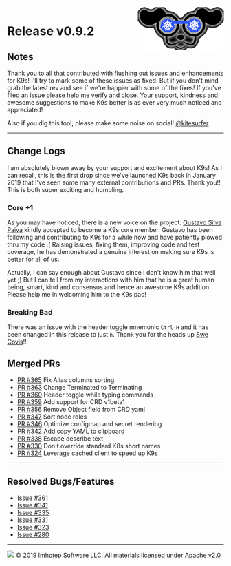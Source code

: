<img src="https://raw.githubusercontent.com/derailed/k9s/master/assets/k9s_small.png" align="right" width="200" height="auto"/>

# Release v0.9.2

## Notes

Thank you to all that contributed with flushing out issues and enhancements for K9s! I'll try to mark some of these issues as fixed. But if you don't mind grab the latest rev and see if we're happier with some of the fixes! If you've filed an issue please help me verify and close. Your support, kindness and awesome suggestions to make K9s better is as ever very much noticed and appreciated!

Also if you dig this tool, please make some noise on social! [@kitesurfer](https://twitter.com/kitesurfer)

---

## Change Logs

I am absolutely blown away by your support and excitement about K9s! As I can recall, this is the first drop since we've launched K9s
back in January 2019 that I've seen some many external contributions and PRs. Thank you!! This is both super exciting and humbling.

### Core +1

As you may have noticed, there is a new voice on the project. [Gustavo Silva Paiva](https://github.com/paivagustavo) kindly accepted to become a K9s core member. Gustavo has been following and contributing to K9s for a while now and have patiently plowed thru my code ;( Raising issues, fixing them, improving code and test coverage, he has demonstrated a genuine interest on making sure K9s is better for all of us.

Actually, I can say enough about Gustavo since I don't know him that well yet ;) But I can tell from my interactions with him that he is a great human being, smart, kind and consensus and hence an awesome K9s addition. Please help me in welcoming him to the K9s pac!

### Breaking Bad

There was an issue with the header toggle mnemonic `Ctrl-H` and it has been changed in this release to just `h`. Thank you for the heads up [Swe Covis](https://github.com/swe-covis)!!

## Merged PRs

* [PR #365](https://github.com/CirrusByte42/ca9s/pull/365) Fix Alias columns sorting.
* [PR #363](https://github.com/CirrusByte42/ca9s/issues/363) Change Terminated to Terminating
* [PR #360](https://github.com/CirrusByte42/ca9s/pull/360) Header toggle while typing commands
* [PR #359](https://github.com/CirrusByte42/ca9s/pull/359) Add support for CRD v1beta1
* [PR #356](https://github.com/CirrusByte42/ca9s/pull/356) Remove Object field from CRD yaml
* [PR #347](https://github.com/CirrusByte42/ca9s/pull/347) Sort node roles
* [PR #346](https://github.com/CirrusByte42/ca9s/pull/346) Optimize configmap and secret rendering
* [PR #342](https://github.com/CirrusByte42/ca9s/pull/342) Add copy YAML to clipboard
* [PR #338](https://github.com/CirrusByte42/ca9s/pull/338) Escape describe text
* [PR #330](https://github.com/CirrusByte42/ca9s/pull/330) Don't override standard K8s short names
* [PR #324](https://github.com/CirrusByte42/ca9s/pull/324) Leverage cached client to speed up K9s

---

## Resolved Bugs/Features

* [Issue #361](https://github.com/CirrusByte42/ca9s/issues/361)
* [Issue #341](https://github.com/CirrusByte42/ca9s/issues/341)
* [Issue #335](https://github.com/CirrusByte42/ca9s/issues/335)
* [Issue #331](https://github.com/CirrusByte42/ca9s/issues/331)
* [Issue #323](https://github.com/CirrusByte42/ca9s/issues/323)
* [Issue #280](https://github.com/CirrusByte42/ca9s/issues/280)

---

<img src="https://raw.githubusercontent.com/derailed/k9s/master/assets/imhotep_logo.png" width="32" height="auto"/> © 2019 Imhotep Software LLC. All materials licensed under [Apache v2.0](http://www.apache.org/licenses/LICENSE-2.0)
